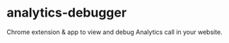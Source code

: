 analytics-debugger
==================

Chrome extension &amp; app to view and debug Analytics call in your website.
